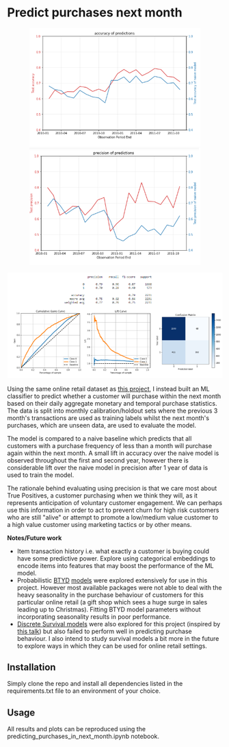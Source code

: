 # Predict purchases next month

<p align="center">
  <img src="data/figures/accuracy.png" width="400">
  <img src="data/figures/precision.png" width="400">
</p>
<p align="center"><img src="data/figures/single_month.png" width=800></p>

Using the same online retail dataset as [this project](https://github.com/W-Tran/online-retail), I instead built an ML classifier to predict whether a customer will purchase within the next month based on their daily aggregate monetary and temporal purchase statistics. The data is split into monthly calibration/holdout sets where the previous 3 month's transactions are used as training labels whilst the next month's purchases, which are unseen data, are used to evaluate the model.  

The model is compared to a naive baseline which predicts that all customers with a purchase frequency of less than a month will purchase again within the next month. A small lift in accuracy over the naive model is observed throughout the first and second year, however there is considerable lift over the naive model in precision after 1 year of data is used to train the model. 

The rationale behind evaluating using precision is that we care most about True Positives, a customer purchasing when we think they will, as it represents anticipation of voluntary customer engagement. We can perhaps use this information in order to act to prevent churn for high risk customers who are still "alive" or attempt to promote a low/medium value customer to a high value customer using marketing tactics or by other means.


**Notes/Future work**

- Item transaction history i.e. what exactly a customer is buying could have some predictive power. Explore using categorical embeddings to encode items into features that may boost the performance of the ML model.
- Probabilistic [BTYD](https://en.wikipedia.org/wiki/Buy_Till_you_Die) [models](https://lifetimes.readthedocs.io/en/latest/) were explored extensively for use in this project. However most available packages were not able to deal with the heavy seasonality in the purchase behaviour of customers for this particular online retail (a gift shop which sees a huge surge in sales leading up to Christmas). Fitting BTYD model parameters without incorporating seasonality results in poor performance.
- [Discrete Survival models](https://data.princeton.edu/wws509/notes/c7s6) were also explored for this project (inspired by [this talk](https://www.youtube.com/watch?v=uU1u6JQCg5U)) but also failed to perform well in predicting purchase behaviour. I also intend to study survival models a bit more in the future to explore ways in which they can be used for online retail settings.


## Installation

Simply clone the repo and install all dependencies listed in the requirements.txt file to an environment of your choice.

## Usage

All results and plots can be reproduced using the predicting_purchases_in_next_month.ipynb notebook.
